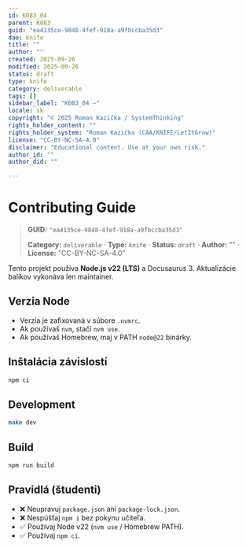 ```yaml
---
id: K083_04
parent: K083
guid: "ea4135ce-9848-4fef-918a-a9fbccba35d3"
dao: knife
title: ""
author: ""
created: 2025-09-26
modified: 2025-09-26
status: draft
type: knife
category: deliverable
tags: []
sidebar_label: "K083_04 –"
locale: sk
copyright: "© 2025 Roman Kazička / SystemThinking"
rights_holder_content: ""
rights_holder_system: "Roman Kazička (CAA/KNIFE/LetItGrow)"
license: "CC-BY-NC-SA-4.0"
disclaimer: "Educational content. Use at your own risk."
author_id: ""
author_did: ""

---
```

# Contributing Guide
<!-- fm-visible: start -->

> **GUID:** `"ea4135ce-9848-4fef-918a-a9fbccba35d3"`
>   
> **Category:** `deliverable` · **Type:** `knife` · **Status:** `draft` · **Author:** "" · **License:** "CC-BY-NC-SA-4.0"
<!-- fm-visible: end -->


Tento projekt používa **Node.js v22 (LTS)** a Docusaurus 3.
Aktualizácie balíkov vykonáva len maintainer.

## Verzia Node
- Verzia je zafixovaná v súbore `.nvmrc`.
- Ak používaš `nvm`, stačí `nvm use`.
- Ak používaš Homebrew, maj v PATH `node@22` binárky.

## Inštalácia závislostí
```bash
npm ci
```

## Development
```bash
make dev
```

## Build
```bash
npm run build
```

## Pravidlá (študenti)
- ❌ Neupravuj `package.json` ani `package-lock.json`.
- ❌ Nespúšťaj `npm i` bez pokynu učiteľa.
- ✅ Používaj Node v22 (`nvm use` / Homebrew PATH).
- ✅ Používaj `npm ci`.
